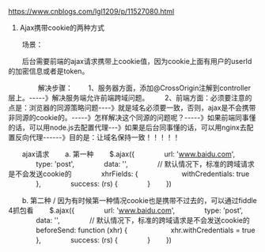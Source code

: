 https://www.cnblogs.com/lgl1209/p/11527080.html

1.  Ajax携带cookie的两种方式

　　场景：

　　后台需要前端的ajax请求携带上cookie值，因为cookie上面有用户的userId的加密信息或者是token。
 
　　
　　解决步骤：
　　1、服务器方面，添加@CrossOrigin注解到controller层上。-----》解决服务端允许前端跨域问题。
　　2、前端方面：必须要注意的点是：浏览器的同源策略问题----》就是域名必须要一致，否则，ajax是不会携带非同源的cookie的。-----》怎样解决这个同源的问题呢？-----》如果前端同事懂的话，可以用node.js去配置代理---》如果是后台同事懂的话，可以用nginx去配置反向代理------》目的是：让域名保持一致！！！！！
 
　　ajax请求
　　a.  第一种
　　$.ajax({
　　　　url: 'www.baidu.com',
　　　　type: 'post',
　　　　data: '',
　　　　//  默认情况下，标准的跨域请求是不会发送cookie的
　　　　xhrFields: {
　　　　　　withCredentials: true
　　　　},
　　　　success: (rs) {
　　　　}
　　})
 
　　b.  第二种 /  因为有时候第一种情况cookie也是携带不过去的，可以通过fiddle 4抓包看
　　$.ajax({
　　　　url: 'www.baidu.com',
　　　　type: 'post',
　　　　data: '',
　　　　//  默认情况下，标准的跨域请求是不会发送cookie的
　　　　beforeSend: function (xhr) {
　　　　　　xhr.withCredentials = true
　　　　},
　　　　success: (rs) {
　　　　}
　　})